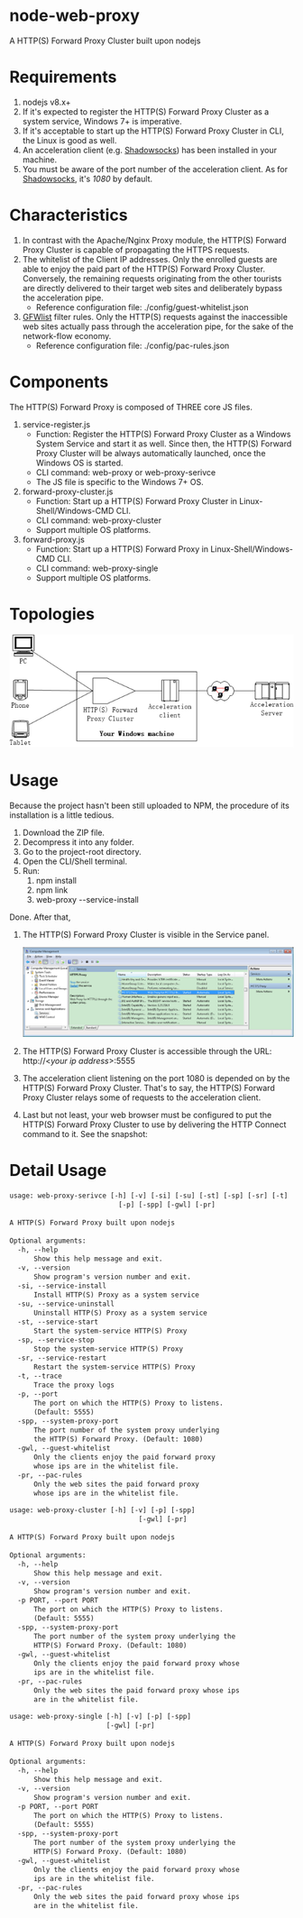 # node-web-proxy
A HTTP(S) Forward Proxy Cluster built upon nodejs
<!-- # Motivation
不知作为过客的你，是否正在被困扰于与我相同的付费VPN问题？

> 购买了一款3G流量的**单连接**VPN服务。但是，一方面，贪婪地期望：自己的手机、平板电脑、Linux开发机、甚至老爸的台机都能*同时*享受VPN服务；另一方面，又对 **多连接**VPN服务的 翻番价格 与 流量浪费 心有不干。

甚至，即使作为一家新兴科技公司的老板，为了让自己的软件开发者能够使用Google更快地搜索到最匹配的技术资源，你又是否舍得按人头给每一位开发者分别购买VPN连接呢？如果一款《个人版 单连接 VPN付费服务》能够在公司内由多位员工共享使用，那企不是完美了？

此外，因为我们既不在YouTube上看视频，也不向Google Drive上传或下载大文件，相反，每天仅只刷刷技术文章的网页（还得减去 读技术文章与查字典的时间），一家创业公司，一个月下来，才能使用几个G的流量呀！

所以，这个开源项目应运而生，瞬间将一款**单连接**VPN付费服务 变成 一款 **多连接**VPN服务。 -->
# Requirements
1. nodejs v8.x+
1. If it's expected to register the HTTP(S) Forward Proxy Cluster as a system service, Windows 7+ is imperative.
1. If it's acceptable to start up the HTTP(S) Forward Proxy Cluster in CLI, the Linux is good as well.
1. An acceleration client (e.g. [Shadowsocks](https://github.com/shadowsocks/shadowsocks-windows)) has been installed in your machine.
1. You must be aware of the port number of the acceleration client. As for [Shadowsocks](https://github.com/shadowsocks/shadowsocks-windows), it's *1080* by default.

# Characteristics
1. In contrast with the Apache/Nginx Proxy module, the HTTP(S) Forward Proxy Cluster is capable of propagating the HTTPS requests.
1. The whitelist of the Client IP addresses. Only the enrolled guests are able to enjoy the paid part of the HTTP(S) Forward Proxy Cluster. Conversely, the remaining requests originating from the other tourists are directly delivered to their target web sites and deliberately bypass the acceleration pipe.
    * Reference configuration file: ./config/guest-whitelist.json
1. [GFWlist](https://adblockplus.org/en/filter-cheatsheet) filter rules. Only the HTTP(S) requests against the inaccessible web sites actually pass through the acceleration pipe, for the sake of the network-flow economy.
    * Reference configuration file: ./config/pac-rules.json

# Components
The HTTP(S) Forward Proxy is composed of THREE core JS files.
1. service-register.js
    * Function: Register the HTTP(S) Forward Proxy Cluster as a Windows System Service and start it as well. Since then, the HTTP(S) Forward Proxy Cluster will be always automatically launched, once the Windows OS is started.
    * CLI command: web-proxy or web-proxy-serivce
    * The JS file is specific to the Windows 7+ OS.
1. forward-proxy-cluster.js
    * Function: Start up a HTTP(S) Forward Proxy Cluster in Linux-Shell/Windows-CMD CLI.
    * CLI command: web-proxy-cluster
    * Support multiple OS platforms.
1. forward-proxy.js
    * Function: Start up a HTTP(S) Forward Proxy in Linux-Shell/Windows-CMD CLI.
    * CLI command: web-proxy-single
    * Support multiple OS platforms.

# Topologies
   ![](./docs/assets/images/instructions3.png)

# Usage
Because the project hasn't been still uploaded to NPM, the procedure of its installation is a little tedious.

1. Download the ZIP file.
1. Decompress it into any folder.
1. Go to the project-root directory.
1. Open the CLI/Shell terminal.
1. Run:
    1. npm install
    1. npm link
    1. web-proxy --service-install

Done. After that,
1. The HTTP(S) Forward Proxy Cluster is visible in the Service panel.

    ![](./docs/assets/images/instructions2.png)

1. The HTTP(S) Forward Proxy Cluster is accessible through the URL: http://<*your ip address*>:5555
1. The acceleration client listening on the port 1080 is depended on by the HTTP(S) Forward Proxy Cluster. That's to say, the HTTP(S) Forward Proxy Cluster relays some of requests to the acceleration client.
1. Last but not least, your web browser must be configured to put the HTTP(S) Forward Proxy Cluster to use by delivering the HTTP Connect command to it. See the snapshot:
<!-- ![](./docs/assets/images/instructions1.png) -->
# Detail Usage
```
usage: web-proxy-serivce [-h] [-v] [-si] [-su] [-st] [-sp] [-sr] [-t]
                           [-p] [-spp] [-gwl] [-pr]

A HTTP(S) Forward Proxy built upon nodejs

Optional arguments:
  -h, --help
      Show this help message and exit.
  -v, --version
      Show program's version number and exit.
  -si, --service-install
      Install HTTP(S) Proxy as a system service
  -su, --service-uninstall
      Uninstall HTTP(S) Proxy as a system service
  -st, --service-start
      Start the system-service HTTP(S) Proxy
  -sp, --service-stop
      Stop the system-service HTTP(S) Proxy
  -sr, --service-restart
      Restart the system-service HTTP(S) Proxy
  -t, --trace
      Trace the proxy logs
  -p, --port
      The port on which the HTTP(S) Proxy to listens.
      (Default: 5555)
  -spp, --system-proxy-port
      The port number of the system proxy underlying
      the HTTP(S) Forward Proxy. (Default: 1080)
  -gwl, --guest-whitelist
      Only the clients enjoy the paid forward proxy
      whose ips are in the whitelist file.
  -pr, --pac-rules
      Only the web sites the paid forward proxy
      whose ips are in the whitelist file.
```

```
usage: web-proxy-cluster [-h] [-v] [-p] [-spp]
                                [-gwl] [-pr]

A HTTP(S) Forward Proxy built upon nodejs

Optional arguments:
  -h, --help
      Show this help message and exit.
  -v, --version
      Show program's version number and exit.
  -p PORT, --port PORT
      The port on which the HTTP(S) Proxy to listens.
      (Default: 5555)
  -spp, --system-proxy-port
      The port number of the system proxy underlying the
      HTTP(S) Forward Proxy. (Default: 1080)
  -gwl, --guest-whitelist
      Only the clients enjoy the paid forward proxy whose
      ips are in the whitelist file.
  -pr, --pac-rules
      Only the web sites the paid forward proxy whose ips
      are in the whitelist file.
```

```
usage: web-proxy-single [-h] [-v] [-p] [-spp]
                        [-gwl] [-pr]

A HTTP(S) Forward Proxy built upon nodejs

Optional arguments:
  -h, --help
      Show this help message and exit.
  -v, --version
      Show program's version number and exit.
  -p PORT, --port PORT
      The port on which the HTTP(S) Proxy to listens.
      (Default: 5555)
  -spp, --system-proxy-port
      The port number of the system proxy underlying the
      HTTP(S) Forward Proxy. (Default: 1080)
  -gwl, --guest-whitelist
      Only the clients enjoy the paid forward proxy whose
      ips are in the whitelist file.
  -pr, --pac-rules
      Only the web sites the paid forward proxy whose ips
      are in the whitelist file.
```